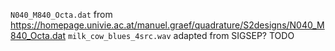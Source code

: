 `N040_M840_Octa.dat` from https://homepage.univie.ac.at/manuel.graef/quadrature/S2designs/N040_M840_Octa.dat
`milk_cow_blues_4src.wav` adapted from SIGSEP? TODO